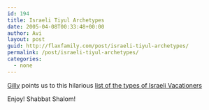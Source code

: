 ```yaml
---
id: 194
title: Israeli Tiyul Archetypes
date: 2005-04-08T00:33:48+00:00
author: Avi
layout: post
guid: http://flaxfamily.com/post/israeli-tiyul-archetypes/
permalink: /post/israeli-tiyul-archetypes/
categories:
  - none
---
```

[Gilly](http://gilbenmori.blogspot.com/2005/04/israeli-travel-guide.html) points us to this hilarious [list of the types of Israeli Vacationers](http://www.ynetnews.com/articles/0,7340,L-3069026,00.html)

Enjoy! Shabbat Shalom!